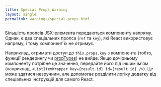 ```yaml
---
title: Special Props Warning
layout: single
permalink: warnings/special-props.html
---
```


Більшість пропсів JSX-елемента передаються компоненту напряму. Однак, є два спеціальних пропса (`ref` та `key`), які React використовує напряму, і тому компонент їх не отримує.

Наприклад, отримати доступ до `this.props.key` з компонента (тобто, функції рендерингу чи [propTypes](/docs/typechecking-with-proptypes.html#proptypes)) не вийде. Якщо дочірньому компоненту потрібне це значення, передайте його під іншим ім'ям (наприклад, `<ListItemWrapper key={result.id} id={result.id} />`). Це може здатися незручним, але допомогає розділити логіку додатку від спеціальних інструкцій для самого React.
